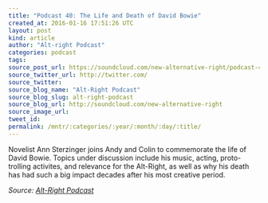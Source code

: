 ```yaml
---
title: "Podcast 40: The Life and Death of David Bowie"
created_at: 2016-01-16 17:51:26 UTC
layout: post
kind: article
author: "Alt-right Podcast"
categories: podcast
tags: 
source_post_url: https://soundcloud.com/new-alternative-right/podcast-40-the-life-and-death-of-david-bowie
source_twitter_url: http://twitter.com/
source_twitter: 
source_blog_name: "Alt-Right Podcast"
source_blog_slug: alt-right-podcast
source_blog_url: http://soundcloud.com/new-alternative-right
source_image_url: 
tweet_id:
permalink: /mntr/:categories/:year/:month/:day/:title/
---
```

Novelist Ann Sterzinger joins Andy and Colin to commemorate the life of David Bowie. Topics under discussion include his music, acting, proto-trolling activites, and relevance for the Alt-Right, as well as why his death has had such a big impact decades after his most creative period.<div class="">
    <i>Source: <a href="http://soundcloud.com/new-alternative-right">Alt-Right Podcast</a></i>
</div>
